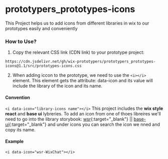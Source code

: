 # prototypers_prototypes-icons
This Project helps us to add icons from different libraries in wix to our prototypes easily and conveniently

### How to Use?
1. Copy the relevant CSS link (CDN link) to your prototype project:
```
https://cdn.jsdelivr.net/gh/wix-prototypers/prototypers_prototypes-icons@1.1/src/prototypes-icons.css
```

2. When adding iccon to the prototype, we need to use the <code>&#60;i&#62;&#60;/i&#62;</code> element. This element gets the attribute: data-icon and its value will include the library of the icon and its name.

#### Convention
<code>&#60;i data-icon="library-icons name"&#62;&#60;/i&#62;</code>
This project includes the **wix style react** and **base ui** lybreries.
To add an icon from one of thoes libreires we'll need to go into the library storybook:
[wsr](https://www.wix-style-react.com/storybook/?path=/story/foundations-foundations--icons){:target="\_blank"} 
|| [base-ui](https://www.wix-pages.com/wix-base-ui/?path=/story/icons--inventory){:target="\_blank"} and under icons you can search the icon we nned and copy its name.

#### Example
```
<i data-icon="wsr-WixChat"></i>
```

